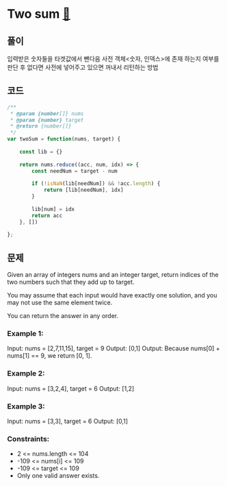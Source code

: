 # Two sum [🔗](https://leetcode.com/problems/two-sum/)

## 풀이

입력받은 숫자들을 타겟값에서 뺀다음 사전 객체<숫자, 인덱스>에 존재 하는지 여부를 판단 후 없다면 사전에 넣어주고 있으면 꺼내서 리턴하는 방법

## 코드

```js
/**
 * @param {number[]} nums
 * @param {number} target
 * @return {number[]}
 */
var twoSum = function(nums, target) {
    
    const lib = {}
    
    return nums.reduce((acc, num, idx) => {
        const needNum = target - num
        
        if (!isNaN(lib[needNum]) && !acc.length) {
            return [lib[needNum], idx]
        } 
        
        lib[num] = idx
        return acc
    }, [])
    
};
```

## 문제

Given an array of integers nums and an integer target, return indices of the two numbers such that they add up to target.

You may assume that each input would have exactly one solution, and you may not use the same element twice.

You can return the answer in any order.

### Example 1:

Input: nums = [2,7,11,15], target = 9
Output: [0,1]
Output: Because nums[0] + nums[1] == 9, we return [0, 1].

### Example 2:

Input: nums = [3,2,4], target = 6
Output: [1,2]

### Example 3:

Input: nums = [3,3], target = 6
Output: [0,1]
 

### Constraints:

- 2 <= nums.length <= 104
- -109 <= nums[i] <= 109
- -109 <= target <= 109
- Only one valid answer exists.

